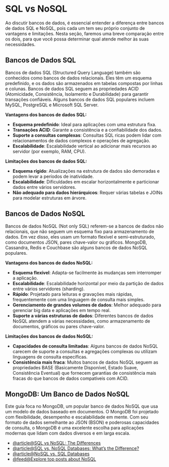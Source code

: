 # SQL vs NoSQL

Ao discutir bancos de dados, é essencial entender a diferença entre bancos de dados SQL e NoSQL, pois cada um tem seu próprio conjunto de vantagens e limitações. Nesta seção, faremos uma breve comparação entre os dois, para que você possa determinar qual atende melhor às suas necessidades.

## Bancos de Dados SQL

Bancos de dados SQL (Structured Query Language) também são conhecidos como bancos de dados relacionais. Eles têm um esquema predefinido, e os dados são armazenados em tabelas compostas por linhas e colunas. Bancos de dados SQL seguem as propriedades ACID (Atomicidade, Consistência, Isolamento e Durabilidade) para garantir transações confiáveis. Alguns bancos de dados SQL populares incluem MySQL, PostgreSQL e Microsoft SQL Server.

**Vantagens dos bancos de dados SQL:**

- **Esquema predefinido**: Ideal para aplicações com uma estrutura fixa.
- **Transações ACID**: Garante a consistência e a confiabilidade dos dados.
- **Suporte a consultas complexas**: Consultas SQL ricas podem lidar com relacionamentos de dados complexos e operações de agregação.
- **Escalabilidade**: Escalabilidade vertical ao adicionar mais recursos ao servidor (por exemplo, RAM, CPU).

**Limitações dos bancos de dados SQL:**

- **Esquema rígido**: Atualizações na estrutura de dados são demoradas e podem levar a períodos de inatividade.
- **Escalabilidade**: Dificuldades em escalar horizontalmente e particionar dados entre vários servidores.
- **Não adequado para dados hierárquicos**: Requer várias tabelas e JOINs para modelar estruturas em árvore.

## Bancos de Dados NoSQL

Bancos de dados NoSQL (Not only SQL) referem-se a bancos de dados não relacionais, que não seguem um esquema fixo para armazenamento de dados. Em vez disso, eles usam um formato flexível e semi-estruturado, como documentos JSON, pares chave-valor ou gráficos. MongoDB, Cassandra, Redis e Couchbase são alguns bancos de dados NoSQL populares.

**Vantagens dos bancos de dados NoSQL:**

- **Esquema flexível**: Adapta-se facilmente às mudanças sem interromper a aplicação.
- **Escalabilidade**: Escalabilidade horizontal por meio da partição de dados entre vários servidores (sharding).
- **Rápido**: Projetado para leituras e gravações mais rápidas, frequentemente com uma linguagem de consulta mais simples.
- **Gerenciamento de grandes volumes de dados**: Melhor adequado para gerenciar big data e aplicações em tempo real.
- **Suporte a várias estruturas de dados**: Diferentes bancos de dados NoSQL atendem a várias necessidades, como armazenamento de documentos, gráficos ou pares chave-valor.

**Limitações dos bancos de dados NoSQL:**

- **Capacidades de consulta limitadas**: Alguns bancos de dados NoSQL carecem de suporte a consultas e agregações complexas ou utilizam linguagens de consulta específicas.
- **Consistência mais fraca**: Muitos bancos de dados NoSQL seguem as propriedades BASE (Basicamente Disponível, Estado Suave, Consistência Eventual) que fornecem garantias de consistência mais fracas do que bancos de dados compatíveis com ACID.

## MongoDB: Um Banco de Dados NoSQL

Este guia foca no MongoDB, um popular banco de dados NoSQL que usa um modelo de dados baseado em documentos. O MongoDB foi projetado com flexibilidade, desempenho e escalabilidade em mente. Com seu formato de dados semelhante ao JSON (BSON) e poderosas capacidades de consulta, o MongoDB é uma excelente escolha para aplicações modernas que lidam com dados diversos e em larga escala.

- [@article@SQL vs NoSQL: The Differences](https://www.sitepoint.com/sql-vs-nosql-differences/)
- [@article@SQL vs. NoSQL Databases: What’s the Difference?](https://www.ibm.com/blog/sql-vs-nosql/)
- [@article@NoSQL vs. SQL Databases](https://www.mongodb.com/nosql-explained/nosql-vs-sql)
- [@feed@Explore top posts about NoSQL](https://app.daily.dev/tags/nosql?ref=roadmapsh)
